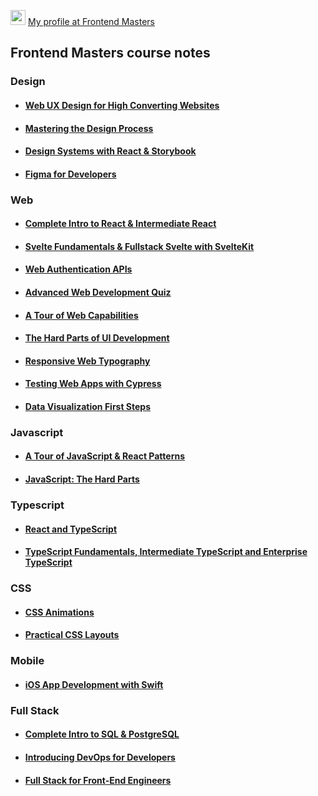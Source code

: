 <img src="https://frontendmasters.com/static-assets/core/m-transparent.webp" width="24"/> [My profile at Frontend Masters](https://frontendmasters.com/u/villivald/)

## Frontend Masters course notes

### Design
- #### [Web UX Design for High Converting Websites](https://github.com/villivald/frontendmasters/tree/main/Web_UX_Design)
- #### [Mastering the Design Process](https://github.com/villivald/frontendmasters/tree/main/Design_Process)
- #### [Design Systems with React & Storybook](https://github.com/villivald/frontendmasters/tree/main/DesignSystems_Storybook)
- #### [Figma for Developers](https://github.com/villivald/frontendmasters/tree/main/Figma)
### Web
- #### [Complete Intro to React & Intermediate React](https://github.com/villivald/frontendmasters/tree/main/React)
- #### [Svelte Fundamentals & Fullstack Svelte with SvelteKit](https://github.com/villivald/frontendmasters/tree/main/Svelte)
- #### [Web Authentication APIs](https://github.com/villivald/frontendmasters/tree/main/Web_Authentication)
- #### [Advanced Web Development Quiz](https://github.com/villivald/frontendmasters/tree/main/WebDev_Quiz)
- #### [A Tour of Web Capabilities](https://github.com/villivald/frontendmasters/tree/main/Web_APIs)
- #### [The Hard Parts of UI Development](https://github.com/villivald/frontendmasters/tree/main/UI_The_Hard_Parts)
- #### [Responsive Web Typography](https://github.com/villivald/frontendmasters/tree/main/Typography)
- #### [Testing Web Apps with Cypress](https://github.com/villivald/frontendmasters/tree/main/Testing_With_Cypress)
- #### [Data Visualization First Steps](https://github.com/villivald/frontendmasters/tree/main/Data_Visualization)
### Javascript
- #### [A Tour of JavaScript & React Patterns](https://github.com/villivald/frontendmasters/tree/main/JavaScript_%26_React_Patterns)
- #### [JavaScript: The Hard Parts](https://github.com/villivald/frontendmasters/tree/main/JS_The_Hard_Parts)
### Typescript
- #### [React and TypeScript](https://github.com/villivald/frontendmasters/tree/main/React_With_TypeScript)
- #### [TypeScript Fundamentals, Intermediate TypeScript and Enterprise TypeScript](https://github.com/villivald/frontendmasters/tree/main/Typescript)
### CSS
- #### [CSS Animations](https://github.com/villivald/frontendmasters/tree/main/CSS_Animations)
- #### [Practical CSS Layouts](https://github.com/villivald/frontendmasters/tree/main/CSS_Layouts)
### Mobile
- #### [iOS App Development with Swift](https://github.com/villivald/frontendmasters/tree/main/Swift)
### Full Stack
- #### [Complete Intro to SQL & PostgreSQL](https://github.com/villivald/frontendmasters/tree/main/SQL_PostgreSQL)
- #### [Introducing DevOps for Developers](https://github.com/villivald/frontendmasters/tree/main/DevOps)
- #### [Full Stack for Front-End Engineers](https://github.com/villivald/frontendmasters/tree/main/Full_Stack)
